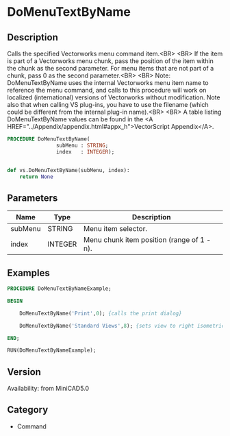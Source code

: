 # DoMenuTextByName

## Description
Calls the specified Vectorworks menu command item.&lt;BR&gt;
&lt;BR&gt;
If the item is part of a Vectorworks menu chunk, pass the position of the item within the chunk as the second parameter. For menu items that are not part of a chunk, pass 0 as the second parameter.&lt;BR&gt;
&lt;BR&gt;
Note: DoMenuTextByName uses the internal Vectorworks menu item name to reference the menu command, and calls to this procedure will work on localized (international) versions of Vectorworks without modification. Note also that when calling VS plug-ins, you have to use the filename (which could be different from the internal plug-in name).&lt;BR&gt;
&lt;BR&gt;
A table listing DoMenuTextByName values can be found in the &lt;A HREF=&quot;../Appendix/appendix.html#appx_h&quot;&gt;VectorScript Appendix&lt;/A&gt;.


```pascal
PROCEDURE DoMenuTextByName(
				subMenu : STRING;
				index   : INTEGER);
```

```python

def vs.DoMenuTextByName(subMenu, index):
    return None
```

## Parameters
|Name|Type|Description|
|---|---|---|
|subMenu|STRING|Menu item  selector.|
|index|INTEGER|Menu chunk item position (range of 1 -  n).|

## Examples
```pascal
PROCEDURE DoMenuTextByNameExample;

BEGIN

	DoMenuTextByName('Print',0); {calls the print dialog}

	DoMenuTextByName('Standard Views',8); {sets view to right isometric}

END;

RUN(DoMenuTextByNameExample);


```

## Version
Availability: from MiniCAD5.0
## Category
* Command


